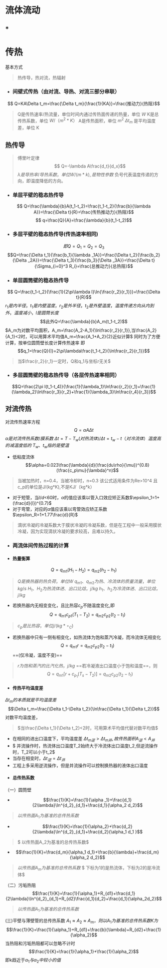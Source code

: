 # 流体流动
## * 


# 传热
基本方式
> 热传导，热对流，热辐射

* ### 间壁式传热（由对流、导热、对流三部分串联）
$$ Q=KA\Delta t_m=\frac{\Delta t_m}{\frac{1}{KA}}=\frac{推动力}{热阻}$$
> Q是传热速率/热流量，单位时间内通过传热面传递的热量，单位 $W$
K是总传热系数，单位 $W/（m^2*K）$
A是传热面积，单位 $m^2$
$\Delta t_m$ 是平均温度差，单位 K
## 热传导
> 傅里叶定律
$$ Q=-\lambda A\frac{d_t}{d_x}$$
$\lambda 是导热率/导热系数，单位 W/(m*k),是物性参数$
负号代表温度传递的方向，即温度降低的方向。
* ### 单层平壁的稳态热传导
$$ Q=\frac{\lambda}{b}A(t_1-t_2)=\frac{t_1-t_2}{\frac{b}{\lambda A}}=\frac{\Delta t}{R}=\frac{传热推动力}{热阻}$$
$$ q=\frac{Q}{A}=\frac{\lambda}{b}(t_1-t_2)$$
* ### 多层平壁的稳态热传导(传热速率相同)
$$即Q=Q_1=Q_2=Q_3$$
$$Q=\frac{\Delta t_1}{\frac{b_1}{\lambda _1A}}=\frac{\Delta t_2}{\frac{b_2}{\Delta _2A}}=\frac{\Delta t_3}{\frac{b_3}{\Delta _3A}}=\frac{\Delta t}{\Sigma_{i=0}^3 R_i}=\frac{总推动力}{总热阻}$$
* ### 单层圆筒壁的稳态热传导
$$ Q=\frac{t_1-t_2}{\frac{1}{2\pi\lambda l}\ln{\frac{r_2}{r_1}}}=\frac{\Delta t}{R}$$
$r_1是内半径，t_1是内壁温度，r_2是外半径，t_2是外壁温度，温度传递方向从内到外，温度减小，l是圆筒长度$
$$此外Q=\frac{\lambda}{b}A_m(t_1-t_2)$$
$A_m为对数平均面积，A_m=\frac{A_2-A_1}{\ln\frac{r_2}{r_1}},当\frac{A_2}{A_1}<2时，可以用算术平均值A_m=\frac{A_1+A_2}{2}近似计算$
同时为了方便计算，按单位圆筒壁长度计算传热速率
即$$q_1=\frac{Q}{l}=2\pi\lambda\frac{t_1-t_2}{\ln\frac{r_2}{r_1}}$$
> 当$\frac{r_2}{r_1}一定时，Q和q_1与坐标r无关$
* ### 多层圆筒壁的稳态热传导（各层传热速率相同）
$$Q=\frac{2\pi l(t_1-t_4)}{\frac{1}{\lambda_1}\ln\frac{r_2}{r_1}+\frac{1}{\lambda_2}\ln\frac{r_3}{r_2}+\frac{1}{\lambda_3}\ln\frac{r_4}{r_3}}$$
## 对流传热
对流传热速率方程
$$Q=\alpha A\Delta t$$
$\alpha 是对流传热系数/膜系数$
$\Delta t=T-T_w(对热流体)/ \Delta t=t_w-t（对冷流体）温度高的减温度低的$
$T_w、t_w指的是壁温$
* 低粘度流体
$$\alpha=0.023\frac{\lambda}{d}(\frac{du\rho}{\mu})^{0.8}(\frac{c_p\mu}{\lambda}^n)$$
>当被加热时，n=0.4，当被冷却时，n=0.3
该公式适用条件为Re>10^4
且c_p的单位是J/(kg\*K),不是KJ/（kg\*k）
* 对于短管，当$l/d$<60时，$\alpha$的值应该乘以管入口效应矫正系数$\epsilon_1=1+(\frac{d}{l})^{0.7}$
* 对于弯管，对应的$\alpha$值应该乘以弯管效应矫正系数$\epsilon_R=1+1.77\frac{d}{R}$
>滴状冷凝的冷凝系数大于膜状冷凝的冷凝系数，但是在工程中一般采用膜状冷凝，因为实现滴状冷凝的要求较高，且难以持久。
* ### 两流体间传热过程的计算
* #### 热量衡算
$$Q=q_{m1}(H_1-H_2)=q_{m2}(h_2-h_1)$$
> $Q是换热器的热负荷，单位 W$
$q_{m1}、q_{m2}为热、冷流体的质量流量，单位 kg/s$
$H_1、H_2为热流体进、出口比焓，j/kg$
$h_1、h_2为冷流体进、出口比焓，j/kg$

* 若换热器内无相变变化，且比热容$c_p$不随温度变化,即
$$Q=q_{m1}c_{p1}(T_1-T_2)=q_{m2}c_{p2}(t_2-t_1)$$
>$c_p是比热容，单位 j/(kg*\circ_C)$
* 若换热器中只有一侧有相变化，如热流体为饱和蒸汽冷凝，而冷流体无相变化
$$Q=q_{m1}r=q_{m2}c_{p2}(t_2-t_1)$$==(仅冷凝，温度不变)==
> $r为饱和蒸汽的比汽化热，j/kg$
==若冷凝液出口温度小于饱和温度==，则
$$Q=q_{m1}[r+c_{p_1}(T_s-T_2)]=q_{m2}c_{p2}(t_2-t_1)$$
* #### 传热平均温度差
$\Delta t_m的本质就是平均温度差$
$$\Delta t_m=\frac{\Delta t_1-\Delta t_2}{\ln\frac{\Delta t_1}{\Delta t_2}}$$对数平均温度差，
>$当\frac{\Delta t_1}{\Delta t_2}<2时，可用算术平均值代替对数平均值$
* 在相同的进出口温度下，平均温度差 $\Delta t_{m逆}>\Delta t_{m并},故传热面积A_{逆}<A_{并}$
*  $ 并流操作时，热流体出口温度T_2始终大于冷流体出口温度t_2,但逆流操作时，T_2可以小于t_2$
* 当存在相变时，$\Delta t_{逆}=\Delta t_{并}$
* 工程上多采用逆流操作，但是并流操作可以控制换热器的液体出口温度
* #### 总传热系数
（一）圆筒壁
* $$\frac{1}{K}=\frac{1}{\alpha _1}+\frac{d_1}{2\lambda}\ln^{d_2}_{d_1}+\frac{d_1}{\alpha_2 d_2}$$
> $以传热面A_1为基准的总传热系数$
* $$\frac{1}{K}=\frac{1}{\alpha_2}+\frac{d_2}{2\lambda}\ln^{d_2}_{d_1}+\frac{d_2}{\alpha_1 d_1 }$$
>$ 以传热面A_2为基准的总传热系数$
* $$\frac{1}{K}=\frac{d_m}{\alpha_1 d_1}+\frac{b}{\lambda}+\frac{d_m}{\alpha_2 d_2}$$
> $以传热面A_m为基准的总传热系数$
> $ 下标为1的是热流体，下标为2的是冷流体$

（二）污垢热阻
$$\frac{1}{K}=\frac{1}{\alpha_1}+R_{d1}+\frac{d_1}{2\lambda}\ln^{d_2}_{d_1}+R_{d2}\frac{d_1}{d_2}+\frac{d_1}{\alpha_2d_2}$$
> $以传热面A_1为基准的总传热系数$

(三)平壁与薄壁管的总传热系数
$A_1\approx A_2\approx A_m，则以A_1为基准的总传热系数K为$
$$\frac{1}{K}=\frac{1}{\alpha_1}+R_{d1}+\frac{b}{\lambda}+R_{d2}+\frac{1}{\alpha_2}$$
当热阻和污垢热阻都可以忽略不计时
$$\frac{1}{K}=\frac{1}{\alpha_1}+\frac{1}{\alpha_2}$$
即k趋近于$\alpha_1与\alpha_2中较小的值$
